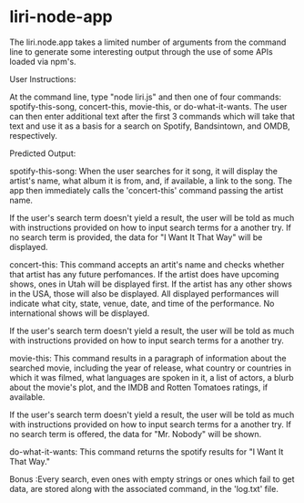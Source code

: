 # liri-node-app

The liri.node.app takes a limited number of arguments from the command line to generate some interesting output through the use of some APIs loaded via npm's. 

User Instructions:

At the command line, type "node liri.js" and then one of four commands: spotify-this-song, concert-this, movie-this, or do-what-it-wants. The user can then enter additional text after the first 3 commands which will take that text and use it as a basis for a search on Spotify, Bandsintown, and OMDB, respectively.

Predicted Output:

spotify-this-song: When the user searches for it song, it will display the artist's name, what album it is from, and, if available, a link to the song. The app then immediately calls the 'concert-this' command passing the artist name. 

If the user's search term doesn't yield a result, the user will be told as much with instructions provided on how to input search terms for a another try. If no search term is provided, the data for "I Want It That Way" will be displayed.

concert-this: This command accepts an artit's name and checks whether that artist has any future perfomances. If the artist does have upcoming shows, ones in Utah will be displayed first. If the artist has any other shows in the USA, those will also be displayed. All displayed performances will indicate what city, state, venue, date, and time of the performance. No international shows will be displayed.

If the user's search term doesn't yield a result, the user will be told as much with instructions provided on how to input search terms for a another try.

movie-this: This command results in a paragraph of information about the searched movie, including the year of release, what country or countries in which it was filmed, what languages are spoken in it, a list of actors, a blurb about the movie's plot, and the IMDB and Rotten Tomatoes ratings, if available.

If the user's search term doesn't yield a result, the user will be told as much with instructions provided on how to input search terms for a another try. If no search term is offered, the data for "Mr. Nobody" will be shown.

do-what-it-wants: This command returns the spotify results for "I Want It That Way."

Bonus :Every search, even ones with empty strings or ones which fail to get data, are stored along with the associated command, in the 'log.txt' file.
